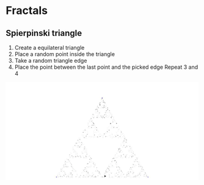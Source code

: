 # Fractals

## Spierpinski triangle

1. Create a equilateral triangle
2. Place a random point inside the triangle
3. Take a random triangle edge
4. Place the point between the last point and the picked edge
Repeat 3 and 4 

<img src="./spierpinski_triangle/rendu.gif">
